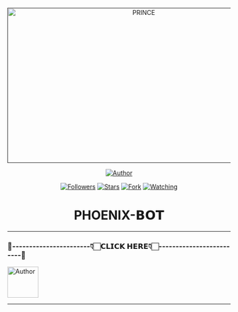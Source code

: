  
 <p align="center">  
  <a href="">
    <img alt="PRINCE" width="600" height="350" src="https://telegra.ph/file/2892fe5933d4c95146524.jpg">
  </a>
</p>



<p align="center">
<a href="https://github.com/PRINCE-GDS/THE-PRINCE-BOT"><img title="Author" src="https://img.shields.io/badge/THE PRINCE BOT-black?style=for-the-badge&logo=github"></a>
<p/>

<p align="center">
<a href="https://github.com/methukabrozz?tab=followers"><img title="Followers" src="https://img.shields.io/github/followers/methukabrozz?label=Followers&style=social"></a>
<a href="https://github.com/methukabrozz/PHOENIX_MD-main"><img title="Stars" src="https://img.shields.io/github/stars/methukabrozz/PHOENIX_MD-main?&style=social"></a>
<a href="https://github.com/methukabrozz/PHOENIX_MD-main/network/members"><img title="Fork" src="https://img.shields.io/github/forks/methukabrozz/PHOENIX_MD-main?style=social"></a>
<a href="https://github.com/methukabrozz/PHOENIX_MD-main/watchers"><img title="Watching" src="https://img.shields.io/github/watchers/PRINCE-GDS/THE-PRINCE-BOT?label=Watching&style=social"></a>
</p>
 
 <h1 align="center">PHOENIX-𝗕𝗢𝗧</h1>

****


### 💌-----------------------👇🏻𝗖𝗟𝗜𝗖𝗞 𝗛𝗘𝗥𝗘👇🏻-------------------------💌


<p align="left">
<a href="https://gd-sdeploy.vercel.app/PRINCE-MD-WEB-main/projects/index.html"><img height= "70" title="Author" src="https://img.shields.io/badge/PHONIX 𝗕𝗢𝗧 𝗔𝗟𝗟 𝗗𝗘𝗣𝗟𝗢𝗬𝗠𝗘𝗡𝗧𝗦-032B44?style=for-the-badge&logo=vercel"></a>
<p/>


****





